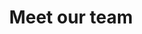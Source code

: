 ---
layout: page
title: Meet our team
permalink: /our-team/
excerpt: We all have jobs outside of this project but we are united by passion to support those helping others as fast as humanly possible.
excerpt-image: 20220304_210745.jpg
---